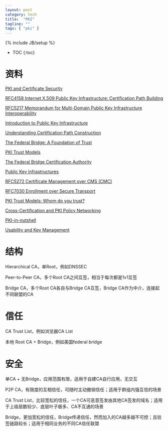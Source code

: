 ```yaml
---
layout: post
category: tech
title:  "PKI"
tagline: ""
tags: [ "pki" ] 
---
```

{% include JB/setup %}

* TOC
{:toc}

# 资料

[PKI and Certificate Security](https://coinsrs.no/wp-content/uploads/2018/05/finse2018-presentation-gruschka-nils.pdf)

[RFC4158 Internet X.509 Public Key Infrastructure: Certification Path Building](https://tools.ietf.org/html/rfc4158)

[RFC5217 Memorandum for Multi-Domain Public Key Infrastructure Interoperability](https://tools.ietf.org/html/rfc5217)

[Introduction to Public Key Infrastructure](https://ncvhs.hhs.gov/wp-content/uploads/2014/05/050113p3.pdf)

[Understanding Certification Path Construction](http://www.oasis-pki.org/pdfs/Understanding_Path_construction-DS2.pdf)

[The Federal Bridge: A Foundation of Trust](https://www.entrust.com/wp-content/uploads/2013/05/federal_bridge.pdf)

[PKI Trust Models](https://pdfs.semanticscholar.org/6ec1/d42d93b734548555110f2e0afa321533b8ba.pdf)

[The Federal Bridge Certification Authority](http://www.oasis-pki.org/members_only/meetings/nov2002/d1-p5-dod-usa.pdf)

[Public Key Infrastructures](http://www.hit.bme.hu/~buttyan/courses/BMEVIHIM219/2014/slides-pki-tech.pdf)

[RFC5272 Certificate Management over CMS (CMC)](https://tools.ietf.org/html/rfc5272)

[RFC7030 Enrollment over Secure Transport](https://tools.ietf.org/html/rfc7030)

[PKI Trust Models: Whom do you trust?](https://www.sans.org/reading-room/whitepapers/vpns/pki-trust-models-trust-36112)

[Cross-Certification and PKI Policy Networking](https://www.netrust.net/docs/whitepapers/cross_certification.pdf)

[PKI-in-nutshell](https://swedbank.ee/download/gateway/PKI-in-nutshell.pdf)

[Usability and Key Management](https://csrc.nist.gov/CSRC/media/Presentations/Usability-and-Key-Management/images-media/Usability_and_Key_Mgmt.pdf)

# 结构

Hierarchical CA，单Root，例如DNSSEC

Peer-to-Peer CA，多个Root CA之间互签，相当于每次都是1v1互签

Bridge CA，多个Root CA各自与Bridge CA互签，Bridge CA作为中介，连接起不同联盟的CA

# 信任

CA Trust List，例如浏览器CA List

本地 Root CA + Bridge，例如美国federal bridge

# 安全

单CA + 无Bridge，应用范围有限，适用于自建CA自行应用，无交互

P2P CA，有限度的互相信任，可随时主动撤销信任；适用于群组内强互信的场景

CA Trust List，比较宽松的信任，一个CA可恶意签发由其他CA签发的域名；适用于上级层数较少、底层叶子极多、CA不互通的场景

Bridge，更加宽松的信任，Bridge传递信任，然而加入的CA越多越不可控；且验签链路较长；适用于相同业务的不同CA信任联盟
